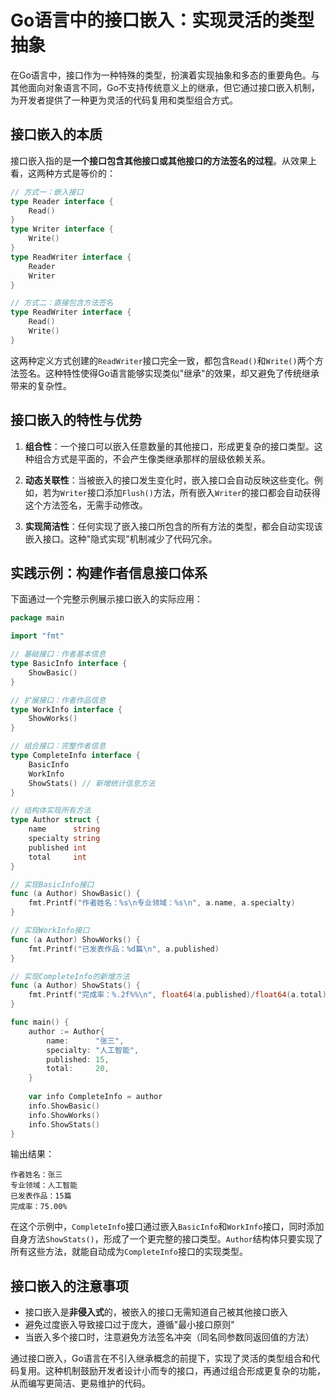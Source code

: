 # Go语言中的接口嵌入：实现灵活的类型抽象

在Go语言中，接口作为一种特殊的类型，扮演着实现抽象和多态的重要角色。与其他面向对象语言不同，Go不支持传统意义上的继承，但它通过接口嵌入机制，为开发者提供了一种更为灵活的代码复用和类型组合方式。

## 接口嵌入的本质

接口嵌入指的是**一个接口包含其他接口或其他接口的方法签名的过程**。从效果上看，这两种方式是等价的：

```go
// 方式一：嵌入接口
type Reader interface {
    Read()
}
type Writer interface {
    Write()
}
type ReadWriter interface {
    Reader
    Writer
}

// 方式二：直接包含方法签名
type ReadWriter interface {
    Read()
    Write()
}
```

这两种定义方式创建的`ReadWriter`接口完全一致，都包含`Read()`和`Write()`两个方法签名。这种特性使得Go语言能够实现类似"继承"的效果，却又避免了传统继承带来的复杂性。

## 接口嵌入的特性与优势

1. **组合性**：一个接口可以嵌入任意数量的其他接口，形成更复杂的接口类型。这种组合方式是平面的，不会产生像类继承那样的层级依赖关系。

2. **动态关联性**：当被嵌入的接口发生变化时，嵌入接口会自动反映这些变化。例如，若为`Writer`接口添加`Flush()`方法，所有嵌入`Writer`的接口都会自动获得这个方法签名，无需手动修改。

3. **实现简洁性**：任何实现了嵌入接口所包含的所有方法的类型，都会自动实现该嵌入接口。这种"隐式实现"机制减少了代码冗余。

## 实践示例：构建作者信息接口体系

下面通过一个完整示例展示接口嵌入的实际应用：

```go
package main

import "fmt"

// 基础接口：作者基本信息
type BasicInfo interface {
    ShowBasic()
}

// 扩展接口：作者作品信息
type WorkInfo interface {
    ShowWorks()
}

// 组合接口：完整作者信息
type CompleteInfo interface {
    BasicInfo
    WorkInfo
    ShowStats() // 新增统计信息方法
}

// 结构体实现所有方法
type Author struct {
    name      string
    specialty string
    published int
    total     int
}

// 实现BasicInfo接口
func (a Author) ShowBasic() {
    fmt.Printf("作者姓名：%s\n专业领域：%s\n", a.name, a.specialty)
}

// 实现WorkInfo接口
func (a Author) ShowWorks() {
    fmt.Printf("已发表作品：%d篇\n", a.published)
}

// 实现CompleteInfo的新增方法
func (a Author) ShowStats() {
    fmt.Printf("完成率：%.2f%%\n", float64(a.published)/float64(a.total)*100)
}

func main() {
    author := Author{
        name:      "张三",
        specialty: "人工智能",
        published: 15,
        total:     20,
    }
    
    var info CompleteInfo = author
    info.ShowBasic()
    info.ShowWorks()
    info.ShowStats()
}
```

输出结果：
```
作者姓名：张三
专业领域：人工智能
已发表作品：15篇
完成率：75.00%
```

在这个示例中，`CompleteInfo`接口通过嵌入`BasicInfo`和`WorkInfo`接口，同时添加自身方法`ShowStats()`，形成了一个更完整的接口类型。`Author`结构体只要实现了所有这些方法，就能自动成为`CompleteInfo`接口的实现类型。

## 接口嵌入的注意事项

- 接口嵌入是**非侵入式**的，被嵌入的接口无需知道自己被其他接口嵌入
- 避免过度嵌入导致接口过于庞大，遵循"最小接口原则"
- 当嵌入多个接口时，注意避免方法签名冲突（同名同参数同返回值的方法）

通过接口嵌入，Go语言在不引入继承概念的前提下，实现了灵活的类型组合和代码复用。这种机制鼓励开发者设计小而专的接口，再通过组合形成更复杂的功能，从而编写更简洁、更易维护的代码。